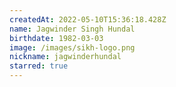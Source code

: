 ```yaml
---
createdAt: 2022-05-10T15:36:18.428Z
name: Jagwinder Singh Hundal
birthdate: 1982-03-03
image: /images/sikh-logo.png
nickname: jagwinderhundal
starred: true
---
```

